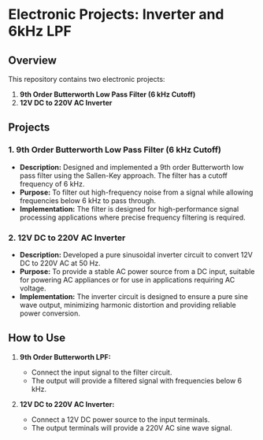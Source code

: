 # Electronic Projects: Inverter and 6kHz LPF

## Overview

This repository contains two electronic projects:
1. **9th Order Butterworth Low Pass Filter (6 kHz Cutoff)**
2. **12V DC to 220V AC Inverter**

## Projects

### 1. 9th Order Butterworth Low Pass Filter (6 kHz Cutoff)

- **Description:** Designed and implemented a 9th order Butterworth low pass filter using the Sallen-Key approach. The filter has a cutoff frequency of 6 kHz.
- **Purpose:** To filter out high-frequency noise from a signal while allowing frequencies below 6 kHz to pass through.
- **Implementation:** The filter is designed for high-performance signal processing applications where precise frequency filtering is required.

### 2. 12V DC to 220V AC Inverter

- **Description:** Developed a pure sinusoidal inverter circuit to convert 12V DC to 220V AC at 50 Hz.
- **Purpose:** To provide a stable AC power source from a DC input, suitable for powering AC appliances or for use in applications requiring AC voltage.
- **Implementation:** The inverter circuit is designed to ensure a pure sine wave output, minimizing harmonic distortion and providing reliable power conversion.

## How to Use

1. **9th Order Butterworth LPF:**
   - Connect the input signal to the filter circuit.
   - The output will provide a filtered signal with frequencies below 6 kHz.

2. **12V DC to 220V AC Inverter:**
   - Connect a 12V DC power source to the input terminals.
   - The output terminals will provide a 220V AC sine wave signal.

